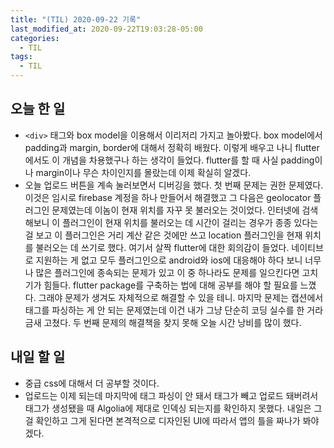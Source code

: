 ```yaml
---
title: "(TIL) 2020-09-22 기록"
last_modified_at: 2020-09-22T19:03:28-05:00
categories:
  - TIL
tags:
  - TIL
---
```


## 오늘 한 일
- ```<div>``` 태그와 box model을 이용해서 이리저리 가지고 놀아봤다. box model에서 padding과 margin, border에 대해서 정확히 배웠다. 이렇게 배우고 나니 flutter에서도 이 개념을 차용했구나 하는 생각이 들었다. flutter를 할 때 사실 padding이나 margin이나 무슨 차이인지를 몰랐는데 이제 확실히 알겠다.
- 오늘 업로드 버튼을 계속 눌러보면서 디버깅을 했다. 첫 번째 문제는 권한 문제였다. 이것은 임시로 firebase 계정을 하나 만들어서 해결했고 그 다음은 geolocator 플러그인 문제였는데 이놈이 현재 위치를 자꾸 못 불러오는 것이었다. 인터넷에 검색해보니 이 플러그인이 현재 위치를 불러오는 데 시간이 걸리는 경우가 종종 있다는 걸 보고 이 플러그인은 거리 계산 같은 것에만 쓰고 location 플러그인을 현재 위치를 불러오는 데 쓰기로 했다. 여기서 살짝 flutter에 대한 회의감이 들었다. 네이티브로 지원하는 게 없고 모두 플러그인으로 android와 ios에 대응해야 하다 보니 너무나 많은 플러그인에 종속되는 문제가 있고 이 중 하나라도 문제를 일으킨다면 고치기가 힘들다. flutter package를 구축하는 법에 대해 공부를 해야 할 필요를 느꼈다. 그래야 문제가 생겨도 자체적으로 해결할 수 있을 테니. 마지막 문제는 캡션에서 태그를 파싱하는 게 안 되는 문제였는데 이건 내가 그냥 단순히 코딩 실수를 한 거라 금새 고쳤다. 두 번째 문제의 해결책을 찾지 못해 오늘 시간 낭비를 많이 했다.

## 내일 할 일
- 중급 css에 대해서 더 공부할 것이다.
- 업로드는 이제 되는데 마지막에 태그 파싱이 안 돼서 태그가 빼고 업로드 돼버려서 태그가 생성됐을 때 Algolia에 제대로 인덱싱 되는지를 확인하지 못했다. 내일은 그걸 확인하고 그게 된다면 본격적으로 디자인된 UI에 따라서 앱의 틀을 짜나가 봐야겠다.